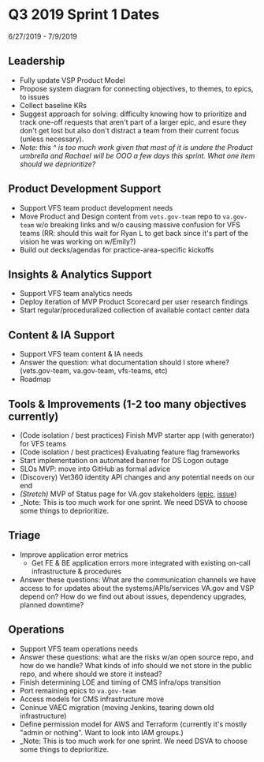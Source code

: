 # Q3 2019 Sprint 1 Dates
6/27/2019 - 7/9/2019

## Leadership
- Fully update VSP Product Model
- Propose system diagram for connecting objectives, to themes, to epics, to issues
- Collect baseline KRs
- Suggest approach for solving: difficulty knowing how to prioritize and track one-off requests that aren't part of a larger epic, and esure they don't get lost but also don't distract a team from their current focus (unless necessary).
- _Note: this ^ is too much work given that most of it is undere the Product umbrella and Rachael will be OOO a few days this sprint. What one item should we deprioritize?_

## Product Development Support
- Support VFS team product development needs
- Move Product and Design content from `vets.gov-team` repo to `va.gov-team` w/o breaking links and w/o causing massive confusion for VFS teams (RR: should this wait for Ryan L to get back since it's part of the vision he was working on w/Emily?)
- Build out decks/agendas for practice-area-specific kickoffs

## Insights & Analytics Support
- Support VFS team analytics needs
- Deploy iteration of MVP Product Scorecard per user research findings
- Start regular/proceduralized collection of available contact center data

## Content & IA Support
- Support VFS team content & IA needs
- Answer the question: what documentation should I store where? (vets.gov-team, va.gov-team, vfs-teams, etc)
- Roadmap

## Tools & Improvements (1-2 too many objectives currently)
- (Code isolation / best practices) Finish MVP starter app (with generator) for VFS teams
- (Code isolation / best practices) Evaluating feature flag frameworks
- Start implementation on automated banner for DS Logon outage
- SLOs MVP: move into GitHub as formal advice
- (Discovery) Vet360 identity API changes and any potential needs on our end
- *(Stretch)* MVP of Status page for VA.gov stakeholders ([epic](https://github.com/department-of-veterans-affairs/vets.gov-team/issues/16757), [issue](https://github.com/department-of-veterans-affairs/va.gov-team/issues/341))
- _Note: This is too much work for one sprint. We need DSVA to choose some things to deprioritize.

## Triage
- Improve application error metrics
    - Get FE & BE application errors more integrated with existing on-call infrastructure & procedures
- Answer these questions: What are the communication channels we have access to for updates about the systems/APIs/services VA.gov and VSP depend on? How do we find out about issues, dependency upgrades, planned downtime?

## Operations
- Support VFS team operations needs
- Answer these questions: what are the risks w/an open source repo, and how do we handle? What kinds of info should we not store in the public repo, and where should we store it instead?
- Finish determining LOE and timing of CMS infra/ops transition
- Port remaining epics to `va.gov-team`
- Access models for CMS infrastructure move
- Coninue VAEC migration (moving Jenkins, tearing down old infrastructure)
- Define permission model for AWS and Terraform (currently it's mostly "admin or nothing". Want to look into IAM groups.)
- _Note: This is too much work for one sprint. We need DSVA to choose some things to deprioritize.
